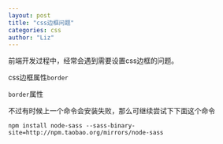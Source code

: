 ```yaml
---
layout: post
title: "css边框问题"
categories: css
author: "Liz"
---
```


前端开发过程中，经常会遇到需要设置css边框的问题。

css边框属性`border`

`border`属性


不过有时候上一个命令会安装失败，那么可继续尝试下下面这个命令

`
npm install node-sass --sass-binary-site=http://npm.taobao.org/mirrors/node-sass
`